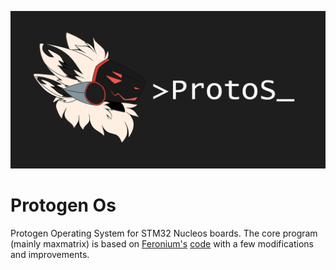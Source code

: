 ![ProtoS](/resources/repo_logo.png)
# Protogen Os
Protogen Operating System for STM32 Nucleos boards. The core program (mainly maxmatrix) is based on [Feronium's](https://twitter.com/Feronium) [code](https://drive.google.com/drive/folders/1Lg3Bc87zb9SVc_UkhNNFRUWpvKLzR5WE) with a few modifications and improvements. 

